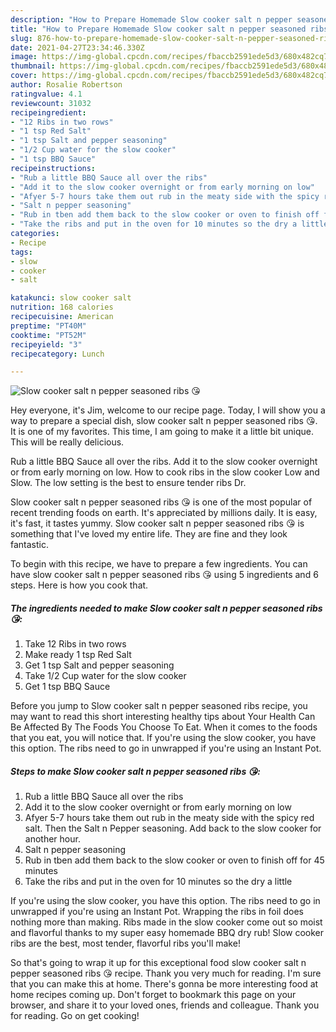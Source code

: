 ```yaml
---
description: "How to Prepare Homemade Slow cooker salt n pepper seasoned ribs 😘"
title: "How to Prepare Homemade Slow cooker salt n pepper seasoned ribs 😘"
slug: 876-how-to-prepare-homemade-slow-cooker-salt-n-pepper-seasoned-ribs
date: 2021-04-27T23:34:46.330Z
image: https://img-global.cpcdn.com/recipes/fbaccb2591ede5d3/680x482cq70/slow-cooker-salt-n-pepper-seasoned-ribs-recipe-main-photo.jpg
thumbnail: https://img-global.cpcdn.com/recipes/fbaccb2591ede5d3/680x482cq70/slow-cooker-salt-n-pepper-seasoned-ribs-recipe-main-photo.jpg
cover: https://img-global.cpcdn.com/recipes/fbaccb2591ede5d3/680x482cq70/slow-cooker-salt-n-pepper-seasoned-ribs-recipe-main-photo.jpg
author: Rosalie Robertson
ratingvalue: 4.1
reviewcount: 31032
recipeingredient:
- "12 Ribs in two rows"
- "1 tsp Red Salt"
- "1 tsp Salt and pepper seasoning"
- "1/2 Cup water for the slow cooker"
- "1 tsp BBQ Sauce"
recipeinstructions:
- "Rub a little BBQ Sauce all over the ribs"
- "Add it to the slow cooker overnight or from early morning on low"
- "Afyer 5-7 hours take them out rub in the meaty side with the spicy red salt. Then the Salt n Pepper seasoning. Add back to the slow cooker for another hour."
- "Salt n pepper seasoning"
- "Rub in tben add them back to the slow cooker or oven to finish off for 45 minutes"
- "Take the ribs and put in the oven for 10 minutes so the dry a little"
categories:
- Recipe
tags:
- slow
- cooker
- salt

katakunci: slow cooker salt 
nutrition: 168 calories
recipecuisine: American
preptime: "PT40M"
cooktime: "PT52M"
recipeyield: "3"
recipecategory: Lunch

---
```



![Slow cooker salt n pepper seasoned ribs 😘](https://img-global.cpcdn.com/recipes/fbaccb2591ede5d3/680x482cq70/slow-cooker-salt-n-pepper-seasoned-ribs-recipe-main-photo.jpg)

Hey everyone, it's Jim, welcome to our recipe page. Today, I will show you a way to prepare a special dish, slow cooker salt n pepper seasoned ribs 😘. It is one of my favorites. This time, I am going to make it a little bit unique. This will be really delicious.

Rub a little BBQ Sauce all over the ribs. Add it to the slow cooker overnight or from early morning on low. How to cook ribs in the slow cooker Low and Slow. The low setting is the best to ensure tender ribs Dr.

Slow cooker salt n pepper seasoned ribs 😘 is one of the most popular of recent trending foods on earth. It's appreciated by millions daily. It is easy, it's fast, it tastes yummy. Slow cooker salt n pepper seasoned ribs 😘 is something that I've loved my entire life. They are fine and they look fantastic.


To begin with this recipe, we have to prepare a few ingredients. You can have slow cooker salt n pepper seasoned ribs 😘 using 5 ingredients and 6 steps. Here is how you cook that.

<!--inarticleads1-->

##### The ingredients needed to make Slow cooker salt n pepper seasoned ribs 😘:

1. Take 12 Ribs in two rows
1. Make ready 1 tsp Red Salt
1. Get 1 tsp Salt and pepper seasoning
1. Take 1/2 Cup water for the slow cooker
1. Get 1 tsp BBQ Sauce


Before you jump to Slow cooker salt n pepper seasoned ribs recipe, you may want to read this short interesting healthy tips about Your Health Can Be Affected By The Foods You Choose To Eat. When it comes to the foods that you eat, you will notice that. If you&#39;re using the slow cooker, you have this option. The ribs need to go in unwrapped if you&#39;re using an Instant Pot. 

<!--inarticleads2-->

##### Steps to make Slow cooker salt n pepper seasoned ribs 😘:

1. Rub a little BBQ Sauce all over the ribs
1. Add it to the slow cooker overnight or from early morning on low
1. Afyer 5-7 hours take them out rub in the meaty side with the spicy red salt. Then the Salt n Pepper seasoning. Add back to the slow cooker for another hour.
1. Salt n pepper seasoning
1. Rub in tben add them back to the slow cooker or oven to finish off for 45 minutes
1. Take the ribs and put in the oven for 10 minutes so the dry a little


If you&#39;re using the slow cooker, you have this option. The ribs need to go in unwrapped if you&#39;re using an Instant Pot. Wrapping the ribs in foil does nothing more than making. Ribs made in the slow cooker come out so moist and flavorful thanks to my super easy homemade BBQ dry rub! Slow cooker ribs are the best, most tender, flavorful ribs you&#39;ll make! 

So that's going to wrap it up for this exceptional food slow cooker salt n pepper seasoned ribs 😘 recipe. Thank you very much for reading. I'm sure that you can make this at home. There's gonna be more interesting food at home recipes coming up. Don't forget to bookmark this page on your browser, and share it to your loved ones, friends and colleague. Thank you for reading. Go on get cooking!
